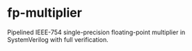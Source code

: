 # fp-multiplier
Pipelined IEEE-754 single-precision floating-point multiplier in SystemVerilog with full verification.
